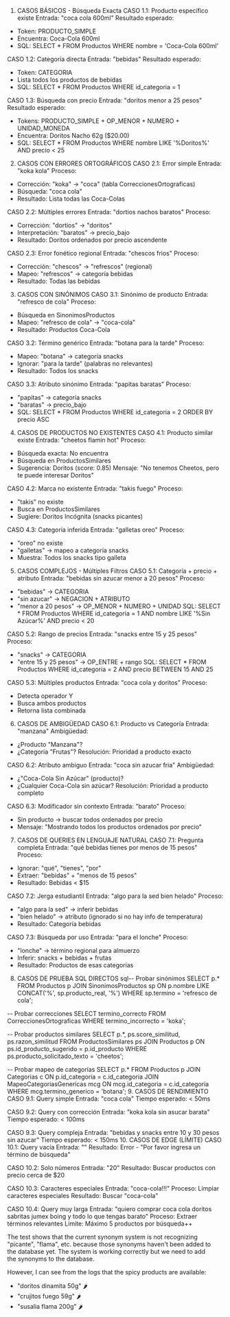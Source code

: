1. CASOS BÁSICOS - Búsqueda Exacta
CASO 1.1: Producto específico existe
Entrada: "coca cola 600ml"
Resultado esperado:
- Token: PRODUCTO_SIMPLE
- Encuentra: Coca-Cola 600ml
- SQL: SELECT * FROM Productos WHERE nombre = 'Coca-Cola 600ml'

CASO 1.2: Categoría directa
Entrada: "bebidas"
Resultado esperado:
- Token: CATEGORIA
- Lista todos los productos de bebidas
- SQL: SELECT * FROM Productos WHERE id_categoria = 1

CASO 1.3: Búsqueda con precio
Entrada: "doritos menor a 25 pesos"
Resultado esperado:
- Tokens: PRODUCTO_SIMPLE + OP_MENOR + NUMERO + UNIDAD_MONEDA
- Encuentra: Doritos Nacho 62g ($20.00)
- SQL: SELECT * FROM Productos WHERE nombre LIKE '%Doritos%' AND precio < 25
2. CASOS CON ERRORES ORTOGRÁFICOS
CASO 2.1: Error simple
Entrada: "koka kola"
Proceso:
- Corrección: "koka" → "coca" (tabla CorreccionesOrtograficas)
- Búsqueda: "coca cola"
- Resultado: Lista todas las Coca-Colas

CASO 2.2: Múltiples errores
Entrada: "dortios nachos baratos"
Proceso:
- Corrección: "dortios" → "doritos"
- Interpretación: "baratos" → precio_bajo
- Resultado: Doritos ordenados por precio ascendente

CASO 2.3: Error fonético regional
Entrada: "chescos frios"
Proceso:
- Corrección: "chescos" → "refrescos" (regional)
- Mapeo: "refrescos" → categoría bebidas
- Resultado: Todas las bebidas
3. CASOS CON SINÓNIMOS
CASO 3.1: Sinónimo de producto
Entrada: "refresco de cola"
Proceso:
- Búsqueda en SinonimosProductos
- Mapeo: "refresco de cola" → "coca-cola"
- Resultado: Productos Coca-Cola

CASO 3.2: Término genérico
Entrada: "botana para la tarde"
Proceso:
- Mapeo: "botana" → categoría snacks
- Ignorar: "para la tarde" (palabras no relevantes)
- Resultado: Todos los snacks

CASO 3.3: Atributo sinónimo
Entrada: "papitas baratas"
Proceso:
- "papitas" → categoría snacks
- "baratas" → precio_bajo
- SQL: SELECT * FROM Productos WHERE id_categoria = 2 ORDER BY precio ASC
4. CASOS DE PRODUCTOS NO EXISTENTES
CASO 4.1: Producto similar existe
Entrada: "cheetos flamin hot"
Proceso:
- Búsqueda exacta: No encuentra
- Búsqueda en ProductosSimilares
- Sugerencia: Doritos (score: 0.85)
Mensaje: "No tenemos Cheetos, pero te puede interesar Doritos"

CASO 4.2: Marca no existente
Entrada: "takis fuego"
Proceso:
- "takis" no existe
- Busca en ProductosSimilares
- Sugiere: Doritos Incógnita (snacks picantes)

CASO 4.3: Categoría inferida
Entrada: "galletas oreo"
Proceso:
- "oreo" no existe
- "galletas" → mapeo a categoría snacks
- Muestra: Todos los snacks tipo galleta
5. CASOS COMPLEJOS - Múltiples Filtros
CASO 5.1: Categoría + precio + atributo
Entrada: "bebidas sin azucar menor a 20 pesos"
Proceso:
- "bebidas" → CATEGORIA
- "sin azucar" → NEGACION + ATRIBUTO
- "menor a 20 pesos" → OP_MENOR + NUMERO + UNIDAD
SQL: SELECT * FROM Productos 
     WHERE id_categoria = 1 
     AND nombre LIKE '%Sin Azúcar%' 
     AND precio < 20

CASO 5.2: Rango de precios
Entrada: "snacks entre 15 y 25 pesos"
Proceso:
- "snacks" → CATEGORIA
- "entre 15 y 25 pesos" → OP_ENTRE + rango
SQL: SELECT * FROM Productos 
     WHERE id_categoria = 2 
     AND precio BETWEEN 15 AND 25

CASO 5.3: Múltiples productos
Entrada: "coca cola y doritos"
Proceso:
- Detecta operador Y
- Busca ambos productos
- Retorna lista combinada
6. CASOS DE AMBIGÜEDAD
CASO 6.1: Producto vs Categoría
Entrada: "manzana"
Ambigüedad:
- ¿Producto "Manzana"?
- ¿Categoría "Frutas"?
Resolución: Prioridad a producto exacto

CASO 6.2: Atributo ambiguo
Entrada: "coca sin azucar fria"
Ambigüedad:
- ¿"Coca-Cola Sin Azúcar" (producto)?
- ¿Cualquier Coca-Cola sin azúcar?
Resolución: Prioridad a producto completo

CASO 6.3: Modificador sin contexto
Entrada: "barato"
Proceso:
- Sin producto → buscar todos ordenados por precio
- Mensaje: "Mostrando todos los productos ordenados por precio"
7. CASOS DE QUERIES EN LENGUAJE NATURAL
CASO 7.1: Pregunta completa
Entrada: "qué bebidas tienes por menos de 15 pesos"
Proceso:
- Ignorar: "qué", "tienes", "por"
- Extraer: "bebidas" + "menos de 15 pesos"
- Resultado: Bebidas < $15

CASO 7.2: Jerga estudiantil
Entrada: "algo para la sed bien helado"
Proceso:
- "algo para la sed" → inferir bebidas
- "bien helado" → atributo (ignorado si no hay info de temperatura)
- Resultado: Categoría bebidas

CASO 7.3: Búsqueda por uso
Entrada: "para el lonche"
Proceso:
- "lonche" → término regional para almuerzo
- Inferir: snacks + bebidas + frutas
- Resultado: Productos de esas categorías
8. CASOS DE PRUEBA SQL DIRECTOS
sql-- Probar sinónimos
SELECT p.* FROM Productos p
JOIN SinonimosProductos sp ON p.nombre LIKE CONCAT('%', sp.producto_real, '%')
WHERE sp.termino = 'refresco de cola';

-- Probar correcciones
SELECT termino_correcto FROM CorreccionesOrtograficas 
WHERE termino_incorrecto = 'koka';

-- Probar productos similares
SELECT p.*, ps.score_similitud, ps.razon_similitud
FROM ProductosSimilares ps
JOIN Productos p ON ps.id_producto_sugerido = p.id_producto
WHERE ps.producto_solicitado_texto = 'cheetos';

-- Probar mapeo de categorías
SELECT p.* FROM Productos p
JOIN Categorias c ON p.id_categoria = c.id_categoria
JOIN MapeoCategoriasGenericas mcg ON mcg.id_categoria = c.id_categoria
WHERE mcg.termino_generico = 'botana';
9. CASOS DE RENDIMIENTO
CASO 9.1: Query simple
Entrada: "coca cola"
Tiempo esperado: < 50ms

CASO 9.2: Query con corrección
Entrada: "koka kola sin asucar barata"
Tiempo esperado: < 100ms

CASO 9.3: Query compleja
Entrada: "bebidas y snacks entre 10 y 30 pesos sin azucar"
Tiempo esperado: < 150ms
10. CASOS DE EDGE (LÍMITE)
CASO 10.1: Query vacía
Entrada: ""
Resultado: Error - "Por favor ingresa un término de búsqueda"

CASO 10.2: Solo números
Entrada: "20"
Resultado: Buscar productos con precio cerca de $20

CASO 10.3: Caracteres especiales
Entrada: "coca-cola!!!"
Proceso: Limpiar caracteres especiales
Resultado: Buscar "coca-cola"

CASO 10.4: Query muy larga
Entrada: "quiero comprar coca cola doritos sabritas jumex boing y todo lo que tengas barato"
Proceso: Extraer términos relevantes
Límite: Máximo 5 productos por búsqueda++

 The test shows that the current synonym system is not recognizing
  "picante", "flama", etc. because those synonyms haven't been added to       
  the database yet. The system is working correctly but we need to add        
  the synonyms to the database.

  However, I can see from the logs that the spicy products are available:     
  - "doritos dinamita 50g" 🌶️
  - "crujitos fuego 59g" 🌶️
  - "susalia flama 200g" 🌶️

